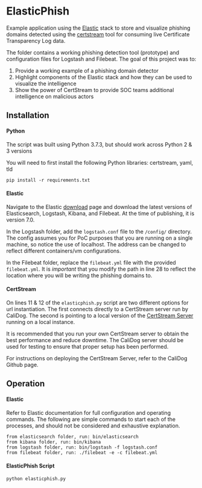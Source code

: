 # ElasticPhish

Example application using the [Elastic](https://www.elastic.co/) stack to store and visualize phishing domains detected using the [certstream](https://certstream.calidog.io/) tool for consuming live Certificate Transparency Log data.

The folder contains a working phishing detection tool (prototype) and configuration files for Logstash and Filebeat. The goal of this project was to:
1. Provide a working example of a phishing domain detector
2. Highlight components of the Elastic stack and how they can be used to visualize the intelligence
3. Show the power of CertStream to provide SOC teams additional intelligence on malicious actors

## Installation

#### Python
The script was built using Python 3.7.3, but should work across Python 2 & 3 versions

You will need to first install the following Python libraries: certstream, yaml, tld

```
pip install -r requirements.txt
```


#### Elastic
Navigate to the Elastic [download](https://www.elastic.co/downloads/) page and download the latest versions of Elasticsearch, Logstash, Kibana, and Filebeat. At the time of publishing, it is version 7.0.

In the Logstash folder, add the `logstash.conf` file to the `/config/` directory. The config assumes you for PoC purposes that you are running on a single machine, so notice the use of localhost. The address can be changed to reflect different containers/vm configurations.

In the Filebeat folder, replace the `filebeat.yml` file with the provided `filebeat.yml`. It is *important* that you modify the path in line 28 to reflect the location where you will be writing the phishing domains to.


#### CertStream
On lines 11 & 12 of the `elasticphish.py` script are two different options for url instantiation. The first connects directly to a CertStream server run by CaliDog. The second is pointing to a local version of the [CertStream Server](https://github.com/CaliDog/certstream-server) running on a local instance. 

It is recommended that you run your own CertStream server to obtain the best performance and reduce downtime. The CaliDog server should be used for testing to ensure that proper setup has been performed.

For instructions on deploying the CertStream Server, refer to the CaliDog Github page.


## Operation

#### Elastic
Refer to Elastic documentation for full configuration and operating commands. The following are simple commands to start each of the processes, and should not be considered and exhaustive explanation.
```
from elasticsearch folder, run: bin/elasticsearch
from kibana folder, run: bin/kibana
from logstash folder, run: bin/logstash -f logstash.conf
from filebeat folder, run: ./filebeat -e -c filebeat.yml
```

#### ElasticPhish Script
```
python elasticphish.py
```